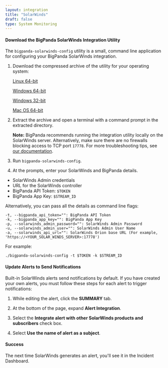 ```yaml
---
layout: integration 
title: "SolarWinds"
draft: false
type: System Monitoring
---
```


#### Download the BigPanda SolarWinds Integration Utility

The `bigpanda-solarwinds-config` utility is a small, command line application for configuring your BigPanda SolarWinds integration.

1. Download the compressed archive of the utility for your operating system:

    [Linux 64-bit](https://s3.amazonaws.com/bp-solarwinds-config/latest/bigpanda-solarwinds-config_linux_amd64.tar.gz)

    [Windows 64-bit](https://s3.amazonaws.com/bp-solarwinds-config/latest/bigpanda-solarwinds-config_windows_amd64.zip)

    [Windows 32-bit](https://s3.amazonaws.com/bp-solarwinds-config/latest/bigpanda-solarwinds-config_windows_386.zip)

    [Mac OS 64-bit](https://s3.amazonaws.com/bp-solarwinds-config/latest/bigpanda-solarwinds-config_darwin_amd64.zip)

2. Extract the archive and open a terminal with a command prompt in the extracted directory.

   **Note:** BigPanda recommends running the integration utility locally on the SolarWinds server. Alternatively, make sure there are no firewalls blocking access to TCP port `17778`. For more troubleshooting tips, see [our documentation](https://www.bigpanda.io/docs/solarwinds).

3. Run `bigpanda-solarwinds-config`.

4. At the prompts, enter your SolarWinds and BigPanda details.

  * SolarWinds Admin credentials
  * URL for the SolarWinds controller
  * BigPanda API Token: `$TOKEN`
  * BigPanda App Key: `$STREAM_ID` 
    
Alternatively, you can pass all the details as command line flags:

    -t, --bigpanda_api_token="": BigPanda API Token
    -k, --bigpanda_app_key="": BigPanda App Key
    -p, --solarwinds_admin_password="": SolarWinds Admin Password
    -u, --solarwinds_admin_user="": SolarWinds Admin User Name
    -a, --solarwinds_api_url="": SolarWinds Orion base URL (For example, 'https://<YOUR_SOLAR_WINDS_SERVER>:17778')   

For example:

    ./bigpanda-solarwinds-config -t $TOKEN -k $STREAM_ID

<!-- section-separator -->

#### Update Alerts to Send Notifications

Built-in SolarWinds alerts send notifications by default. If you have created your own alerts, you must follow these steps for each alert to trigger notifications:

1. While editing the alert, click the **SUMMARY** tab.

2. At the bottom of the page, expand **Alert Integration**.

3. Select the **Integrate alert with other SolarWinds products and subscribers** check box.

4. Select **Use the name of alert as a subject**.

<!-- section-separator -->

#### Success
The next time SolarWinds generates an alert, you'll see it in the Incident Dashboard.

